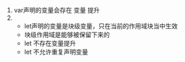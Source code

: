 1. var声明的变量会存在 变量 提升
2. - let声明的变量是块级变量，只在当前的作用域块当中生效
   - 块级作用域是能够被保留下来的
   - let 不存在变量提升
   - let 不允许重复声明变量
